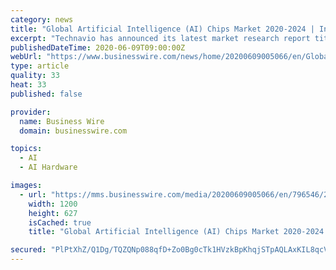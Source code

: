 ```yaml
---
category: news
title: "Global Artificial Intelligence (AI) Chips Market 2020-2024 | Increasing Adoption of AI Chips in Data Centers to Boost Market Growth | Technavio"
excerpt: "Technavio has announced its latest market research report titled Global Artificial Intelligence (AI) Chips Market 2020-2024 (Graphic: Business Wire) LONDON-- ( BUSINESS WIRE )--The global artificial intelligence (AI) chips market size is expected to grow by USD 54."
publishedDateTime: 2020-06-09T09:00:00Z
webUrl: "https://www.businesswire.com/news/home/20200609005066/en/Global-Artificial-Intelligence-AI-Chips-Market-2020-2024"
type: article
quality: 33
heat: 33
published: false

provider:
  name: Business Wire
  domain: businesswire.com

topics:
  - AI
  - AI Hardware

images:
  - url: "https://mms.businesswire.com/media/20200609005066/en/796546/23/IRTNTR41328.jpg"
    width: 1200
    height: 627
    isCached: true
    title: "Global Artificial Intelligence (AI) Chips Market 2020-2024 | Increasing Adoption of AI Chips in Data Centers to Boost Market Growth | Technavio"

secured: "PlPtXhZ/Q1Dg/TQZQNp088qfD+Zo0Bg0cTk1HVzkBpKhqjSTpAQLAxKIL8qcV590yTJHKT1kjU37yB7NcZnNXr6ftiAeL4YjJ6NICBFYlLZctqK2g2iAxMGq1rx6WWY7B4dkEXxMZLcKjkXgHaUhWQbMcEFPu+tbr9EgR4lyotDtSvInQmWUl7aZRBMKqTxnGhqNems9M/kikg3D6hqnyeo4yUdLEbJjACQFYIqDK9M8zDneQg4cyLK9ubrsJAY/bs8tJRqyaahrd0qHGbAm5wZKolMCxac9JXZWi3nCWEZDe4Pf3YolXiOLYkneR4a4;RAUChibvNYSiW77fim4gpA=="
---
```


